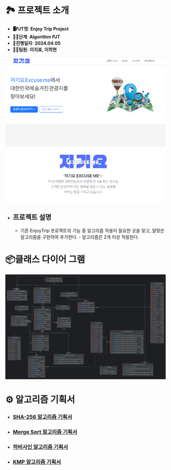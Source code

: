 # 🏞 프로젝트 소개

- **🖥PJT명**: **Enjoy Trip Project**
- **🚶‍♂️단계**: **Algorithm PJT**
- **📅진행일자**: **2024.04.05**
- **👩‍💻팀원:** **이지표, 이학현**

<img src="docs/img/메인페이지.PNG" width="800">

- ## 프로젝트 설명
  - 기존 EnjoyTrip 프로젝트의 기능 중 알고리즘 적용이 필요한 곳을 찾고, 알맞은 알고리즘을 구현하여 추가한다. - 알고리즘은 2개 이상 적용한다.

# 📦클래스 다이어 그램

<img src="docs/img/클래스다이어그램.png" width="800">

# ⚙ 알고리즘 기획서

- ### [SHA-256 알고리즘 기획서](docs/plan/algorithm1.md)
- ### [Merge Sort 알고리즘 기획서](docs/plan/algorithm2.md)
- ### [하버사인 알고리즘 기획서](docs/plan/algorithm3.md)
- ### [KMP 알고리즘 기획서](docs/plan/algorithm4.md)
